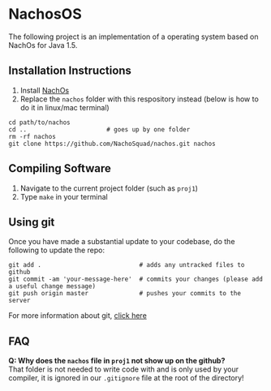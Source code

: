 # NachosOS
The following project is an implementation of a operating system based on NachOs for Java 1.5.

## Installation Instructions
1. Install [NachOs](https://catcourses.ucmerced.edu/courses/9717/files/folder/Projects/Project%201?preview=1255291)
2. Replace the `nachos` folder with this respository instead (below is how to do it in linux/mac terminal)
```$xslt
cd path/to/nachos
cd ..                      # goes up by one folder
rm -rf nachos
git clone https://github.com/NachoSquad/nachos.git nachos
```

## Compiling Software
1. Navigate to the current project folder (such as `proj1`)
1. Type `make` in your terminal

## Using git
Once you have made a substantial update to your codebase, do the following to update the repo:
```
git add .                           # adds any untracked files to github
git commit -am 'your-message-here'  # commits your changes (please add a useful change message)
git push origin master              # pushes your commits to the server
```

For more information about git, [click here](https://try.github.io/levels/1/challenges/1)

## FAQ
**Q: Why does the `nachos` file in `proj1` not show up on the github?**\
That folder is not needed to write code with and is only used by your compiler, it is ignored in our `.gitignore` file at the root of the directory!
